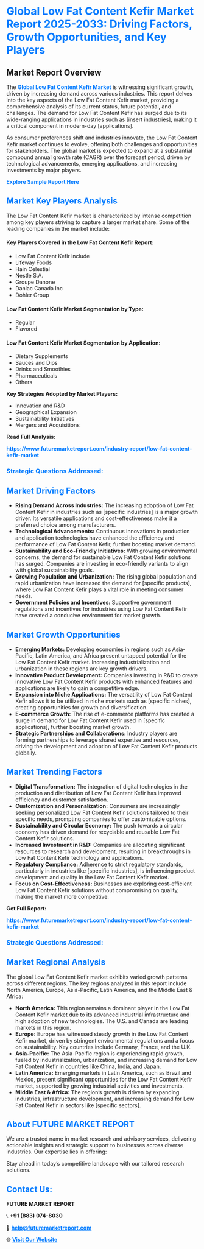 <h1 style="color: #007BFF;">Global Low Fat Content Kefir Market Report 2025-2033: Driving Factors, Growth Opportunities, and Key Players</h1>

<section id="overview">
<h2>Market Report Overview</h2>
<p>The <a href="https://www.futuremarketreport.com/industry-report/low-fat-content-kefir-market" style="color: #007BFF; text-decoration: none;"><strong>Global Low Fat Content Kefir Market</strong></a> is witnessing significant growth, driven by increasing demand across various industries. This report delves into the key aspects of the Low Fat Content Kefir market, providing a comprehensive analysis of its current status, future potential, and challenges. The demand for Low Fat Content Kefir has surged due to its wide-ranging applications in industries such as [insert industries], making it a critical component in modern-day [applications].</p>
<p>As consumer preferences shift and industries innovate, the Low Fat Content Kefir market continues to evolve, offering both challenges and opportunities for stakeholders. The global market is expected to expand at a substantial compound annual growth rate (CAGR) over the forecast period, driven by technological advancements, emerging applications, and increasing investments by major players.</p>
</section>

<section id="overview">
<p><a href="https://www.futuremarketreport.com/request-sample/reportId=97426" style="color: #007BFF; text-decoration: none;"><strong>Explore Sample Report Here</strong></a></p>
</section>

<section id="key-players">
<h2 style="color: #007BFF;">Market Key Players Analysis</h2>
<p>The Low Fat Content Kefir market is characterized by intense competition among key players striving to capture a larger market share. Some of the leading companies in the market include:</p>
<h4>Key Players Covered in the Low Fat Content Kefir Report:</h4>
<ul><li>Low Fat Content Kefir include</li><li>Lifeway Foods</li><li>Hain Celestial</li><li>Nestle S.A.</li><li>Groupe Danone</li><li>Danlac Canada Inc</li><li>Dohler Group</li></ul>
<h4>Low Fat Content Kefir Market Segmentation by Type:</h4>
<ul><li>Regular</li><li>Flavored</li></ul>

<h4>Low Fat Content Kefir Market Segmentation by Application:</h4>
<ul><li>Dietary Supplements</li><li>Sauces and Dips</li><li>Drinks and Smoothies</li><li>Pharmaceuticals</li><li>Others</li></ul>
<p><strong>Key Strategies Adopted by Market Players:</strong></p>
<ul>
<li>Innovation and R&D</li>
<li>Geographical Expansion</li>
<li>Sustainability Initiatives</li>
<li>Mergers and Acquisitions</li>
</ul>
</section>

<section>
<p><strong>Read Full Analysis: </strong></p><a href="https://www.futuremarketreport.com/industry-report/low-fat-content-kefir-market" style="color: #007BFF; text-decoration: none;"><strong>https://www.futuremarketreport.com/industry-report/low-fat-content-kefir-market</strong></a>
<h3 style="color: #007BFF;">Strategic Questions Addressed:</h3>
</section>

<section id="driving-factors">
<h2 style="color: #007BFF;">Market Driving Factors</h2>
<ul>
<li><strong>Rising Demand Across Industries:</strong> The increasing adoption of Low Fat Content Kefir in industries such as [specific industries] is a major growth driver. Its versatile applications and cost-effectiveness make it a preferred choice among manufacturers.</li>
<li><strong>Technological Advancements:</strong> Continuous innovations in production and application technologies have enhanced the efficiency and performance of Low Fat Content Kefir, further boosting market demand.</li>
<li><strong>Sustainability and Eco-Friendly Initiatives:</strong> With growing environmental concerns, the demand for sustainable Low Fat Content Kefir solutions has surged. Companies are investing in eco-friendly variants to align with global sustainability goals.</li>
<li><strong>Growing Population and Urbanization:</strong> The rising global population and rapid urbanization have increased the demand for [specific products], where Low Fat Content Kefir plays a vital role in meeting consumer needs.</li>
<li><strong>Government Policies and Incentives:</strong> Supportive government regulations and incentives for industries using Low Fat Content Kefir have created a conducive environment for market growth.</li>
</ul>
</section>

<section id="growth-opportunities">
<h2 style="color: #007BFF;">Market Growth Opportunities</h2>
<ul>
<li><strong>Emerging Markets:</strong> Developing economies in regions such as Asia-Pacific, Latin America, and Africa present untapped potential for the Low Fat Content Kefir market. Increasing industrialization and urbanization in these regions are key growth drivers.</li>
<li><strong>Innovative Product Development:</strong> Companies investing in R&D to create innovative Low Fat Content Kefir products with enhanced features and applications are likely to gain a competitive edge.</li>
<li><strong>Expansion into Niche Applications:</strong> The versatility of Low Fat Content Kefir allows it to be utilized in niche markets such as [specific niches], creating opportunities for growth and diversification.</li>
<li><strong>E-commerce Growth:</strong> The rise of e-commerce platforms has created a surge in demand for Low Fat Content Kefir used in [specific applications], further boosting market growth.</li>
<li><strong>Strategic Partnerships and Collaborations:</strong> Industry players are forming partnerships to leverage shared expertise and resources, driving the development and adoption of Low Fat Content Kefir products globally.</li>
</ul>
</section>

<section id="trending-factors">
<h2 style="color: #007BFF;">Market Trending Factors</h2>
<ul>
<li><strong>Digital Transformation:</strong> The integration of digital technologies in the production and distribution of Low Fat Content Kefir has improved efficiency and customer satisfaction.</li>
<li><strong>Customization and Personalization:</strong> Consumers are increasingly seeking personalized Low Fat Content Kefir solutions tailored to their specific needs, prompting companies to offer customizable options.</li>
<li><strong>Sustainability and Circular Economy:</strong> The push towards a circular economy has driven demand for recyclable and reusable Low Fat Content Kefir solutions.</li>
<li><strong>Increased Investment in R&D:</strong> Companies are allocating significant resources to research and development, resulting in breakthroughs in Low Fat Content Kefir technology and applications.</li>
<li><strong>Regulatory Compliance:</strong> Adherence to strict regulatory standards, particularly in industries like [specific industries], is influencing product development and quality in the Low Fat Content Kefir market.</li>
<li><strong>Focus on Cost-Effectiveness:</strong> Businesses are exploring cost-efficient Low Fat Content Kefir solutions without compromising on quality, making the market more competitive.</li>
</ul>
</section>

<section>
<p><strong>Get Full Report: </strong></p><a href="https://www.futuremarketreport.com/industry-report/low-fat-content-kefir-market" style="color: #007BFF; text-decoration: none;"><strong>https://www.futuremarketreport.com/industry-report/low-fat-content-kefir-market</strong></a>
<h3 style="color: #007BFF;">Strategic Questions Addressed:</h3>
</section>


<section id="regional-analysis">
<h2 style="color: #007BFF;">Market Regional Analysis</h2>
<p>The global Low Fat Content Kefir market exhibits varied growth patterns across different regions. The key regions analyzed in this report include North America, Europe, Asia-Pacific, Latin America, and the Middle East & Africa:</p>
<ul>
<li><strong>North America:</strong> This region remains a dominant player in the Low Fat Content Kefir market due to its advanced industrial infrastructure and high adoption of new technologies. The U.S. and Canada are leading markets in this region.</li>
<li><strong>Europe:</strong> Europe has witnessed steady growth in the Low Fat Content Kefir market, driven by stringent environmental regulations and a focus on sustainability. Key countries include Germany, France, and the U.K.</li>
<li><strong>Asia-Pacific:</strong> The Asia-Pacific region is experiencing rapid growth, fueled by industrialization, urbanization, and increasing demand for Low Fat Content Kefir in countries like China, India, and Japan.</li>
<li><strong>Latin America:</strong> Emerging markets in Latin America, such as Brazil and Mexico, present significant opportunities for the Low Fat Content Kefir market, supported by growing industrial activities and investments.</li>
<li><strong>Middle East & Africa:</strong> The region’s growth is driven by expanding industries, infrastructure development, and increasing demand for Low Fat Content Kefir in sectors like [specific sectors].</li>
</ul>
</section>

<footer>
<h2 style="color: #007BFF;">About FUTURE MARKET REPORT</h2>
<p>We are a trusted name in market research and advisory services, delivering actionable insights and strategic support to businesses across diverse industries. Our expertise lies in offering:</p>

<p>Stay ahead in today’s competitive landscape with our tailored research solutions.</p>

<h2 style="color: #007BFF;">Contact Us:</h2>
<p><strong>FUTURE MARKET REPORT</strong></p>
<p>📞 <strong>+91 (883) 074-8030</strong></p>
<p>📧 <strong><a href="mailto:help@futuremarketreport.com" style="color: #007BFF;">help@futuremarketreport.com</a></strong></p>
<p>🌐 <strong><a href="https://www.futuremarketreport.com/" style="color: #007BFF;">Visit Our Website</a></strong></p>
</footer>